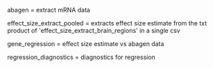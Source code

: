 abagen = extract mRNA data

effect_size_extract_pooled = extracts effect size estimate from the txt product of 'effect_size_extract_brain_regions' in a single csv

gene_regression = effect size estimate vs abagen data

regression_diagnostics = diagnostics for regression
